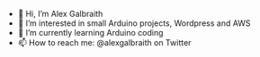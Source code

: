 - 👋 Hi, I’m Alex Galbraith
- 👀 I’m interested in small Arduino projects, Wordpress and AWS
- 🌱 I’m currently learning Arduino coding
- 📫 How to reach me: @alexgalbraith on Twitter

<!---
alexgalbraith/alexgalbraith is a ✨ special ✨ repository because its `README.md` (this file) appears on your GitHub profile.
You can click the Preview link to take a look at your changes.
--->
